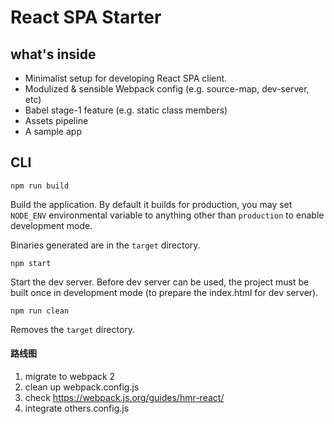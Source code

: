 
React SPA Starter
=================

## what's inside

- Minimalist setup for developing React SPA client.
- Modulized & sensible Webpack config (e.g. source-map, dev-server, etc)
- Babel stage-1 feature (e.g. static class members)
- Assets pipeline
- A sample app

## CLI

```
npm run build
```

Build the application. By default it builds for production, you may set `NODE_ENV` environmental variable to anything other than `production` to enable development mode.

Binaries generated are in the `target` directory.

```
npm start
```

Start the dev server. Before dev server can be used, the project must be built once in development mode (to prepare the index.html for dev server).

```
npm run clean
```

Removes the `target` directory.



#### 路线图

1. migrate to webpack 2
2. clean up webpack.config.js
3. check https://webpack.js.org/guides/hmr-react/
4. integrate others.config.js





